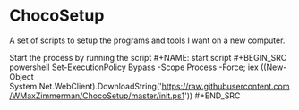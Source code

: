 # ChocoSetup
A set of scripts to setup the programs and tools I want on a new computer.

Start the process by running the script
#+NAME: start script
#+BEGIN_SRC powershell
  Set-ExecutionPolicy Bypass -Scope Process -Force; iex ((New-Object System.Net.WebClient).DownloadString('https://raw.githubusercontent.com/WMaxZimmerman/ChocoSetup/master/init.ps1'))
#+END_SRC

